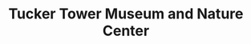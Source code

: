 ---
layout: repo
title: "Tucker Tower Museum and Nature Center"
id: 24661
permalink: repos/24661/
---